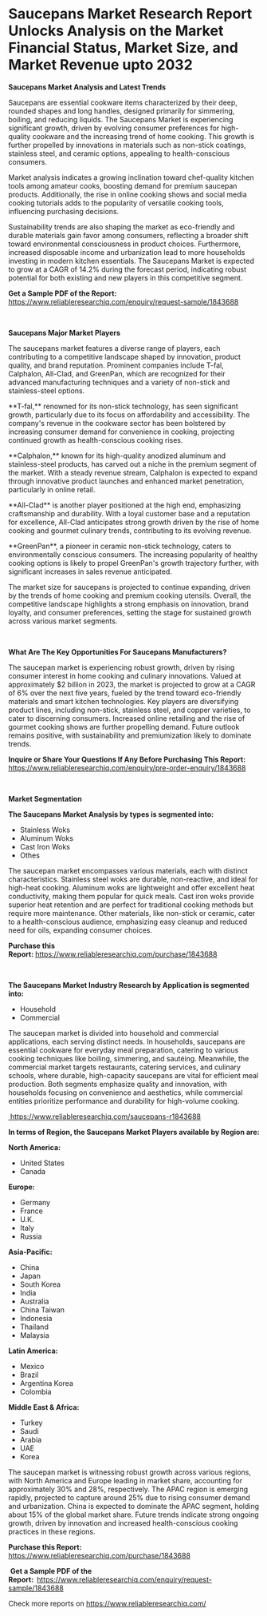 <p><h1>Saucepans Market Research Report Unlocks Analysis on the Market Financial Status, Market Size, and Market Revenue upto 2032</h1></p><p><strong>Saucepans Market Analysis and Latest Trends</strong></p>
<p><p>Saucepans are essential cookware items characterized by their deep, rounded shapes and long handles, designed primarily for simmering, boiling, and reducing liquids. The Saucepans Market is experiencing significant growth, driven by evolving consumer preferences for high-quality cookware and the increasing trend of home cooking. This growth is further propelled by innovations in materials such as non-stick coatings, stainless steel, and ceramic options, appealing to health-conscious consumers.</p><p>Market analysis indicates a growing inclination toward chef-quality kitchen tools among amateur cooks, boosting demand for premium saucepan products. Additionally, the rise in online cooking shows and social media cooking tutorials adds to the popularity of versatile cooking tools, influencing purchasing decisions.</p><p>Sustainability trends are also shaping the market as eco-friendly and durable materials gain favor among consumers, reflecting a broader shift toward environmental consciousness in product choices. Furthermore, increased disposable income and urbanization lead to more households investing in modern kitchen essentials. The Saucepans Market is expected to grow at a CAGR of 14.2% during the forecast period, indicating robust potential for both existing and new players in this competitive segment.</p></p>
<p><strong>Get a Sample PDF of the Report:&nbsp;</strong> <a href="https://www.reliableresearchiq.com/enquiry/request-sample/1843688?utm_campaign=1837&utm_medium=2&utm_source=Github&utm_content=ia&utm_term=06022025&utm_id=saucepans">https://www.reliableresearchiq.com/enquiry/request-sample/1843688</a></p>
<p>&nbsp;</p>
<p><strong>Saucepans Major Market Players</strong></p>
<p><p>The saucepans market features a diverse range of players, each contributing to a competitive landscape shaped by innovation, product quality, and brand reputation. Prominent companies include T-fal, Calphalon, All-Clad, and GreenPan, which are recognized for their advanced manufacturing techniques and a variety of non-stick and stainless-steel options. </p><p>**T-fal,** renowned for its non-stick technology, has seen significant growth, particularly due to its focus on affordability and accessibility. The company's revenue in the cookware sector has been bolstered by increasing consumer demand for convenience in cooking, projecting continued growth as health-conscious cooking rises.</p><p>**Calphalon,** known for its high-quality anodized aluminum and stainless-steel products, has carved out a niche in the premium segment of the market. With a steady revenue stream, Calphalon is expected to expand through innovative product launches and enhanced market penetration, particularly in online retail.</p><p>**All-Clad** is another player positioned at the high end, emphasizing craftsmanship and durability. With a loyal customer base and a reputation for excellence, All-Clad anticipates strong growth driven by the rise of home cooking and gourmet culinary trends, contributing to its evolving revenue.</p><p>**GreenPan**, a pioneer in ceramic non-stick technology, caters to environmentally conscious consumers. The increasing popularity of healthy cooking options is likely to propel GreenPan's growth trajectory further, with significant increases in sales revenue anticipated.</p><p>The market size for saucepans is projected to continue expanding, driven by the trends of home cooking and premium cooking utensils. Overall, the competitive landscape highlights a strong emphasis on innovation, brand loyalty, and consumer preferences, setting the stage for sustained growth across various market segments.</p></p>
<p>&nbsp;</p>
<p><strong>What Are The Key Opportunities For Saucepans Manufacturers?</strong></p>
<p><p>The saucepan market is experiencing robust growth, driven by rising consumer interest in home cooking and culinary innovations. Valued at approximately $2 billion in 2023, the market is projected to grow at a CAGR of 6% over the next five years, fueled by the trend toward eco-friendly materials and smart kitchen technologies. Key players are diversifying product lines, including non-stick, stainless steel, and copper varieties, to cater to discerning consumers. Increased online retailing and the rise of gourmet cooking shows are further propelling demand. Future outlook remains positive, with sustainability and premiumization likely to dominate trends.</p></p>
<p><strong>Inquire or Share Your Questions If Any Before Purchasing This Report:</strong> <a href="https://www.reliableresearchiq.com/enquiry/pre-order-enquiry/1843688?utm_campaign=1837&utm_medium=2&utm_source=Github&utm_content=ia&utm_term=06022025&utm_id=saucepans">https://www.reliableresearchiq.com/enquiry/pre-order-enquiry/1843688</a></p>
<p>&nbsp;</p>
<p><strong>Market Segmentation</strong></p>
<p><strong>The Saucepans Market Analysis by types is segmented into:</strong></p>
<p><ul><li>Stainless Woks</li><li>Aluminum Woks</li><li>Cast Iron Woks</li><li>Othes</li></ul></p>
<p><p>The saucepan market encompasses various materials, each with distinct characteristics. Stainless steel woks are durable, non-reactive, and ideal for high-heat cooking. Aluminum woks are lightweight and offer excellent heat conductivity, making them popular for quick meals. Cast iron woks provide superior heat retention and are perfect for traditional cooking methods but require more maintenance. Other materials, like non-stick or ceramic, cater to a health-conscious audience, emphasizing easy cleanup and reduced need for oils, expanding consumer choices.</p></p>
<p><strong>Purchase this Report:&nbsp;</strong><a href="https://www.reliableresearchiq.com/purchase/1843688?utm_campaign=1837&utm_medium=2&utm_source=Github&utm_content=ia&utm_term=06022025&utm_id=saucepans">https://www.reliableresearchiq.com/purchase/1843688</a></p>
<p>&nbsp;</p>
<p><strong>The Saucepans Market Industry Research by Application is segmented into:</strong></p>
<p><ul><li>Household</li><li>Commercial</li></ul></p>
<p><p>The saucepan market is divided into household and commercial applications, each serving distinct needs. In households, saucepans are essential cookware for everyday meal preparation, catering to various cooking techniques like boiling, simmering, and sautéing. Meanwhile, the commercial market targets restaurants, catering services, and culinary schools, where durable, high-capacity saucepans are vital for efficient meal production. Both segments emphasize quality and innovation, with households focusing on convenience and aesthetics, while commercial entities prioritize performance and durability for high-volume cooking.</p></p>
<p><a href="https://www.reliableresearchiq.com/saucepans-r1843688?utm_campaign=1837&utm_medium=2&utm_source=Github&utm_content=ia&utm_term=06022025&utm_id=saucepans">&nbsp;https://www.reliableresearchiq.com/saucepans-r1843688</a></p>
<p><strong>In terms of Region, the Saucepans Market Players available by Region are:</strong></p>
<p>
    <p> <strong> North America: </strong>
        <ul>
            <li>United States</li>
            <li>Canada</li>
        </ul>
        </p> 
    <p> <strong> Europe: </strong>
        <ul>
            <li>Germany</li>
            <li>France</li>
            <li>U.K.</li>
            <li>Italy</li>
            <li>Russia</li>
        </ul>
        </p> 
    <p> <strong> Asia-Pacific: </strong>
        <ul>
            <li>China</li>
            <li>Japan</li>
            <li>South Korea</li>
            <li>India</li>
            <li>Australia</li>
            <li>China Taiwan</li>
            <li>Indonesia</li>
            <li>Thailand</li>
            <li>Malaysia</li>
        </ul>
        </p> 
    <p> <strong> Latin America: </strong>
        <ul>
            <li>Mexico</li>
            <li>Brazil</li>
            <li>Argentina Korea</li>
            <li>Colombia</li>
        </ul>
        </p> 
    <p> <strong> Middle East & Africa: </strong>
        <ul>
            <li>Turkey</li>
            <li>Saudi</li>
            <li>Arabia</li>
            <li>UAE</li>
            <li>Korea</li>
        </ul>
    </p>
    </p>
<p><p>The saucepan market is witnessing robust growth across various regions, with North America and Europe leading in market share, accounting for approximately 30% and 28%, respectively. The APAC region is emerging rapidly, projected to capture around 25% due to rising consumer demand and urbanization. China is expected to dominate the APAC segment, holding about 15% of the global market share. Future trends indicate strong ongoing growth, driven by innovation and increased health-conscious cooking practices in these regions.</p></p>
<p><strong>Purchase this Report: </strong><a href="https://www.reliableresearchiq.com/purchase/1843688?utm_campaign=1837&utm_medium=2&utm_source=Github&utm_content=ia&utm_term=06022025&utm_id=saucepans">https://www.reliableresearchiq.com/purchase/1843688</a></p>
<p>&nbsp;<strong>Get a Sample PDF of the Report:&nbsp;&nbsp;</strong><a href="https://www.reliableresearchiq.com/enquiry/request-sample/1843688?utm_campaign=1837&utm_medium=2&utm_source=Github&utm_content=ia&utm_term=06022025&utm_id=saucepans">https://www.reliableresearchiq.com/enquiry/request-sample/1843688</a></p>
<p><strong></strong></p>
<p>Check more reports on <a href="https://www.reliableresearchiq.com/?utm_campaign=1837&utm_medium=2&utm_source=Github&utm_content=ia&utm_term=06022025&utm_id=saucepans">https://www.reliableresearchiq.com/</a></p>